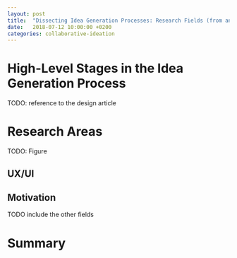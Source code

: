 ```yaml
---
layout: post
title:  "Dissecting Idea Generation Processes: Research Fields (from an HCI Viewpoint)"
date:   2018-07-12 10:00:00 +0200
categories: collaborative-ideation
---
```


# High-Level Stages in the Idea Generation Process

TODO: reference to the design article

# Research Areas

TODO: Figure

## UX/UI

## Motivation

TODO include the other fields



# Summary
